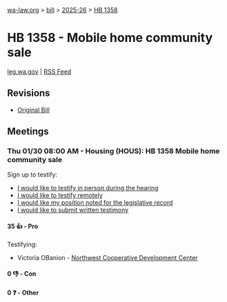 [wa-law.org](/) > [bill](/bill/) > [2025-26](/bill/2025-26/) > [HB 1358](/bill/2025-26/hb/1358/)

# HB 1358 - Mobile home community sale
[leg.wa.gov](https://app.leg.wa.gov/billsummary?BillNumber=1358&Year=2025&Initiative=false) | [RSS Feed](./rss.xml)

## Revisions
* [Original Bill](1/)

## Meetings
### Thu 01/30 08:00 AM - Housing (HOUS): HB 1358 Mobile home community sale
Sign up to testify:
* [I would like to testify in person during the hearing](https://app.leg.wa.gov/csi/Testifier/Add?chamber=House&mId=32608&aId=162191&caId=25148&tId=1)
* [I would like to testify remotely](https://app.leg.wa.gov/csi/Testifier/Add?chamber=House&mId=32608&aId=162191&caId=25148&tId=2)
* [I would like my position noted for the legislative record](https://app.leg.wa.gov/csi/Testifier/Add?chamber=House&mId=32608&aId=162191&caId=25148&tId=3)
* [I would like to submit written testimony](https://app.leg.wa.gov/csi/Testifier/Add?chamber=House&mId=32608&aId=162191&caId=25148&tId=4)

#### 35 👍 - Pro
Testifying:
* Victoria OBanion - [Northwest Cooperative Development Center](/org/northwest_cooperative_development_center/)

#### 0 👎 - Con

#### 0 ❓ - Other
